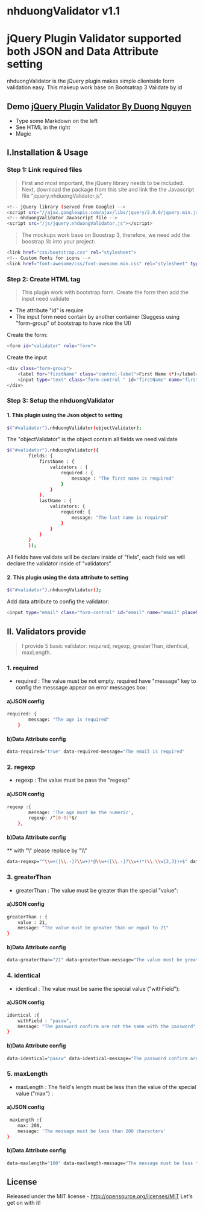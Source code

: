 # nhduongValidator v1.1
# jQuery Plugin Validator supported both JSON and Data Attribute setting

nhduongValidator is the jQuery plugin makes simple clientside form validation easy.
This makeup work base on Bootsatrap 3
Validate by id

## Demo [jQuery Plugin Validator By Duong Nguyen]

  - Type some Markdown on the left
  - See HTML in the right
  - Magic
## I.Installation & Usage
### Step 1: Link required files

> First and most important, the jQuery library needs to be included. Next, download the package from this site and link the the Javascript file "jquery.nhduongValidator.js".
```sh
<!-- jQuery library (served from Google) -->
<script src="//ajax.googleapis.com/ajax/libs/jquery/2.0.0/jquery.min.js"></script>
<!-- nhduongValidator Javascript file -->
<script src="/js/jquery.nhduongValidator.js"></script>
```
> The mockups work base on Boostrap 3, therefore, we need add the boostrap lib into your project:
```sh
<link href="css/bootstrap.css" rel="stylesheet">
<!-- Custom Fonts for icons -->
<link href="font-awesome/css/font-awesome.min.css" rel="stylesheet" type="text/css">
```
### Step 2: Create HTML tag

> This plugin work with bootstrap form. Create the form then add the input need validate

- The attribute "id" is require
- The input form need contain by another container (Suggess using "form-group" of bootstrap to have nice the UI)

Create the form:
```sh
<form id="validator" role="form">
```
Create the input
```sh
<div class="form-group">
    <label for="firstName" class="control-label">First Name (*)</label>
	<input type="text" class="form-control " id="firstName" name="firstName" placeholder="First Name">
</div>
```
### Step 3: Setup the nhduongValidator

#### 1. This plugin using the Json object to setting

```sh
$("#validator").nhduongValidator(objectValidator);
```
The "objectValidator" is the object contain all fields we need validate
```sh
$("#validator").nhduongValidator({
        fields: {
            firstName : {
                validators : {
                    required : {
                        message : "The first name is required"
                    }
                }
            },
            lastName : {
                validators: {
                    required: {
                        message: "The last name is required"
                    }
                }
            }
        }
        });
```
All fields have validate will be declare inside of "fiels", each field we will declare the validator inside of "validators"
#### 2. This plugin using the data attribute to setting
```sh
$("#validator").nhduongValidator();
```
Add data attribute to config the validator:
```sh
<input type="email" class="form-control" id="email" name="email" placeholder="Email" data-required="true" data-required-message="The email is required" data-regexp="^\\w+([\\.-]?\\w+)*@\\w+([\\.-]?\\w+)*(\\.\\w{2,3})+$" data-regexp-message="Bruh, that email address is invalid">
```

## II. Validators provide
> I provide 5 basic validator: required, regexp, greaterThan, identical, maxLength.
### 1. required
* required : The value must be not empty. required have "message" key to config the messsage appear on error messages box:
#### a)JSON config
```sh
required: {
        message: "The age is required"
    }
```
#### b)Data Attribute config
```sh
data-required="true" data-required-message="The email is required"
```
### 2. regexp
* regexp : The value must be pass the "regexp"
#### a)JSON config
```sh
regexp :{
        message: 'The age must be the numeric',
        regexp: /^[0-9]*$/
    },
```
#### b)Data Attribute config
** with "\\" please replace by "\\\\" 
```sh
data-regexp="^\\w+([\\.-]?\\w+)*@\\w+([\\.-]?\\w+)*(\\.\\w{2,3})+$" data-regexp-message="Bruh, that email address is invalid"
```
### 3. greaterThan
* greaterThan : The value must be greater than the special "value":
#### a)JSON config
```sh
greaterThan : {
    value : 21,
    message: "The value must be greater than or equal to 21"
}
```
#### b)Data Attribute config
```sh
data-greaterthan="21" data-greaterthan-message="The value must be greater than or equal to 21"
```

### 4. identical
* identical : The value must be same the special value ("withField"):
#### a)JSON config
```sh
identical :{
    withField : "passw",
    message: "The password confirm are not the same with the password"
}
```
#### b)Data Attribute config
```sh
data-identical="passw" data-identical-message="The password confirm are not the same with the password"
```

### 5. maxLength
* maxLength : The field's length must be less than the value of the special value ("max") :

#### a)JSON config
```sh
 maxLength :{
    max: 200,
    message: 'The message must be less than 200 characters'
}
```
#### b)Data Attribute config
```sh
data-maxlength="100" data-maxlength-message="The message must be less than 100 characters"
```

License
----

Released under the MIT license - http://opensource.org/licenses/MIT Let's get on with it!

[jQuery Plugin Validator By Duong Nguyen]: <http://nhduong29.github.io/SutrixMediaTest-JQeryPluginValidator/>


